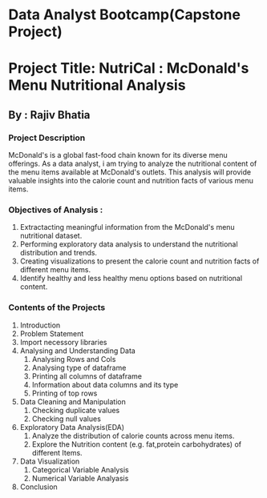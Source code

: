 # Data Analyst Bootcamp(Capstone Project)

# Project Title: NutriCal : McDonald's Menu Nutritional Analysis
## By : Rajiv Bhatia

### Project Description

McDonald's is a global fast-food chain known for its diverse menu offerings. As a data analyst, i am trying to analyze the nutritional content of the menu items available at McDonald's outlets. This analysis will provide valuable insights into the calorie count and nutrition facts of various menu items.

### Objectives of Analysis :

1.	Extractacting meaningful information from the McDonald's menu nutritional dataset.
2.	Performing exploratory data analysis to understand the nutritional distribution and trends.
3.	Creating visualizations to present the calorie count and nutrition facts of different menu items.
4.	Identify healthy and less healthy menu options based on nutritional content.

### Contents of the Projects

1. Introduction
2. Problem Statement
3. Import necessory libraries
4. Analysing and Understanding Data
   1. Analysing Rows and Cols
   2. Analysing type of dataframe
   3. Printing all columns of dataframe
   4. Information about data columns and its type
   5. Printing of top rows
5. Data Cleaning and Manipulation
   1. Checking duplicate values
   2. Checking null values
6. Exploratory Data Analysis(EDA)
   1. Analyze the distribution of calorie counts across menu items.
   2. Explore the Nutrition content (e.g. fat,protein carbohydrates) of different Items.
7. Data Visualization
   1. Categorical Variable Analysis
   2. Numerical Variable Analyasis
8. Conclusion

